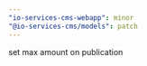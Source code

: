 ```yaml
---
"io-services-cms-webapp": minor
"@io-services-cms/models": patch
---
```


set max amount on publication
